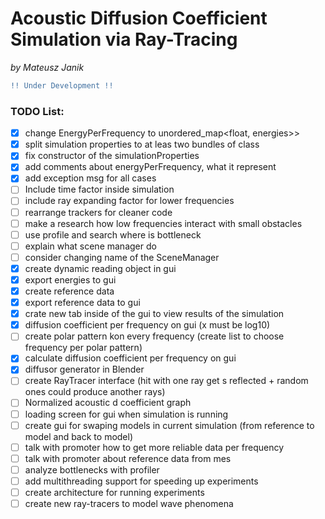 # **Acoustic Diffusion Coefficient Simulation via Ray-Tracing**
*by Mateusz Janik*


```diff
!! Under Development !!
```

### TODO List:
- [x] change EnergyPerFrequency to unordered_map<float, energies>>
- [x] split simulation properties to at leas two bundles of class
- [x] fix constructor of the simulationProperties
- [x] add comments about energyPerFrequency, what it represent
- [x] add exception msg for all cases
- [ ] Include time factor inside simulation
- [ ] include ray expanding factor for lower frequencies
- [ ] rearrange trackers for cleaner code
- [ ] make a research how low frequencies interact with small obstacles
- [ ] use profile and search where is bottleneck
- [ ] explain what scene manager do
- [ ] consider changing name of the SceneManager
- [x] create dynamic reading object in gui
- [x] export energies to gui
- [x] create reference data
- [x] export reference data to gui
- [x] crate new tab inside of the gui to view results of the simulation
- [x] diffusion coefficient per frequency on gui (x must be log10)
- [ ] create polar pattern kon every frequency
 (create list to choose frequency per polar pattern)
- [x] calculate diffusion coefficient per frequency on gui
- [x] diffusor generator in Blender
- [ ] create RayTracer interface (hit with one ray get s reflected + random ones
could produce another rays)
- [ ] Normalized acoustic d coefficient graph
- [ ] loading screen for gui when simulation is running
- [ ] create gui for swaping models in current simulation (from reference to model and back to model)
- [ ] talk with promoter how to get more reliable data per frequency
- [ ] talk with promoter about reference data from mes
- [ ] analyze bottlenecks with profiler
- [ ] add multithreading support for speeding up experiments
- [ ] create architecture for running experiments
- [ ] create new ray-tracers to model wave phenomena